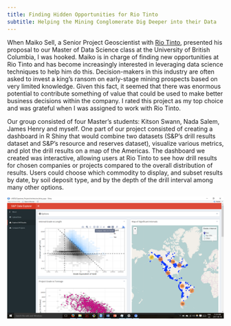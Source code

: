 ```yaml
---
title: Finding Hidden Opportunities for Rio Tinto
subtitle: Helping the Mining Conglomerate Dig Deeper into their Data
---
```


<p class="lead">When Maiko Sell, a Senior Project Geoscientist with <a href="www.riotinto.com">Rio Tinto</a>, presented his proposal to our Master of Data Science class at the University of British Columbia, I was hooked.  Maiko is in charge of finding new opportunities at Rio Tinto and has become increasingly interested in leveraging data science techniques to help him do this.  Decision-makers in this industry are often asked to invest a king’s ransom on early-stage mining prospects based on very limited knowledge.  Given this fact, it seemed that there was enormous potential to contribute something of value that could be used to make better business decisions within the company.  I rated this project as my top choice and was grateful when I was assigned to work with Rio Tinto.</p> 

<p class="lead">Our group consisted of four Master’s students: Kitson Swann, Nada Salem, James Henry and myself.  One part of our project consisted of creating a dashboard in R Shiny that would combine two datasets (S&P’s drill results dataset and S&P’s resource and reserves dataset), visualize various metrics, and plot the drill results on a map of the Americas.  The dashboard we created was interactive, allowing users at Rio Tinto to see how drill results for chosen companies or projects compared to the overall distribution of results.  Users could choose which commodity to display, and subset results by date, by soil deposit type, and by the depth of the drill interval among many other options.</p>

![](https://raw.githubusercontent.com/chrismorano/chrismorano.github.io/master/assets/img/Rio_Tinto_post_Shiny_app.png)
